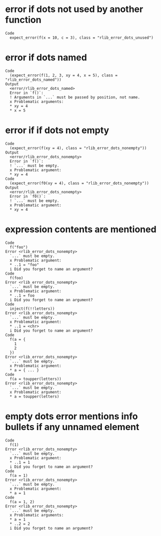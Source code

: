 # error if dots not used by another function

    Code
      expect_error(f(x = 10, c = 3), class = "rlib_error_dots_unused")

# error if dots named

    Code
      (expect_error(f(1, 2, 3, xy = 4, x = 5), class = "rlib_error_dots_named"))
    Output
      <error/rlib_error_dots_named>
      Error in `f()`:
      ! Arguments in `...` must be passed by position, not name.
      x Problematic arguments:
      * xy = 4
      * x = 5

# error if if dots not empty

    Code
      (expect_error(f(xy = 4), class = "rlib_error_dots_nonempty"))
    Output
      <error/rlib_error_dots_nonempty>
      Error in `f()`:
      ! `...` must be empty.
      x Problematic argument:
      * xy = 4
    Code
      (expect_error(f0(xy = 4), class = "rlib_error_dots_nonempty"))
    Output
      <error/rlib_error_dots_nonempty>
      Error in `f0()`:
      ! `...` must be empty.
      x Problematic argument:
      * xy = 4

# expression contents are mentioned

    Code
      f("foo")
    Error <rlib_error_dots_nonempty>
      `...` must be empty.
      x Problematic argument:
      * ..1 = "foo"
      i Did you forget to name an argument?
    Code
      f(foo)
    Error <rlib_error_dots_nonempty>
      `...` must be empty.
      x Problematic argument:
      * ..1 = foo
      i Did you forget to name an argument?
    Code
      inject(f(!!letters))
    Error <rlib_error_dots_nonempty>
      `...` must be empty.
      x Problematic argument:
      * ..1 = <chr>
      i Did you forget to name an argument?
    Code
      f(a = {
        1
        2
      })
    Error <rlib_error_dots_nonempty>
      `...` must be empty.
      x Problematic argument:
      * a = { ... }
    Code
      f(a = toupper(letters))
    Error <rlib_error_dots_nonempty>
      `...` must be empty.
      x Problematic argument:
      * a = toupper(letters)

# empty dots error mentions info bullets if any unnamed element

    Code
      f(1)
    Error <rlib_error_dots_nonempty>
      `...` must be empty.
      x Problematic argument:
      * ..1 = 1
      i Did you forget to name an argument?
    Code
      f(a = 1)
    Error <rlib_error_dots_nonempty>
      `...` must be empty.
      x Problematic argument:
      * a = 1
    Code
      f(a = 1, 2)
    Error <rlib_error_dots_nonempty>
      `...` must be empty.
      x Problematic arguments:
      * a = 1
      * ..2 = 2
      i Did you forget to name an argument?


